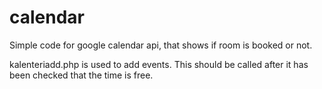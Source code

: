 # calendar
Simple code for google calendar api, that shows if room is booked or not.

kalenteriadd.php is used to add events. This should be called after it has been checked that the time is free.


